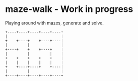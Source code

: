 # maze-walk - Work in progress
Playing around with mazes, generate and solve.
```
+----+----+----+----+----+
|                        |
+    +----+    +----+----|
|         |              |
+----+    +    +----+    |
|         |         |    |
+    +    +    +    +    |
|    |    |    |    |    |
+    +----+----+    +----|
|         |              |
+----+----+----+----+----+
```

